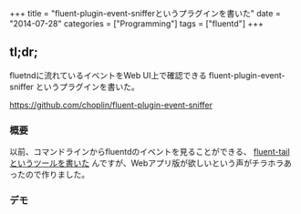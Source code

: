 +++
title = "fluent-plugin-event-snifferというプラグインを書いた"
date = "2014-07-28"
categories = ["Programming"]
tags = ["fluentd"]
+++

tl;dr;
------

fluetndに流れているイベントをWeb UI上で確認できる fluent-plugin-event-sniffer というプラグインを書いた。

<!--more-->


<https://github.com/choplin/fluent-plugin-event-sniffer>

<!--more-->


### 概要

以前、コマンドラインからfluentdのイベントを見ることができる、 [fluent-tailというツールを書いた](http://chopl.in/log/2014/03/06/introduction_of_fluent_tail.html) んですが、Webアプリ版が欲しいという声がチラホラあったので作りました。

### デモ


